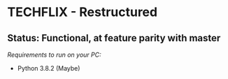 # TECHFLIX - Restructured
## Status: Functional, at feature parity with master

*Requirements to run on your PC:*
- Python 3.8.2 (Maybe)
